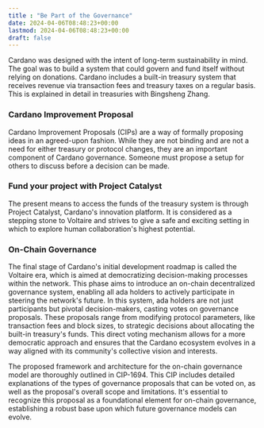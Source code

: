 ```yaml
---
title : "Be Part of the Governance"
date: 2024-04-06T08:48:23+00:00
lastmod: 2024-04-06T08:48:23+00:00
draft: false
---
```


Cardano was designed with the intent of long-term sustainability in mind. The goal was to build a system that could govern and fund itself without relying on donations. Cardano includes a built-in treasury system that receives revenue via transaction fees and treasury taxes on a regular basis. This is explained in detail in treasuries with Bingsheng Zhang.

### Cardano Improvement Proposal

Cardano Improvement Proposals (CIPs) are a way of formally proposing ideas in an agreed-upon fashion. While they are not binding and are not a need for either treasury or protocol changes, they are an important component of Cardano governance. Someone must propose a setup for others to discuss before a decision can be made.

### Fund your project with Project Catalyst

The present means to access the funds of the treasury system is through Project Catalyst, Cardano's innovation platform. It is considered as a stepping stone to Voltaire and strives to give a safe and exciting setting in which to explore human collaboration's highest potential.

### On-Chain Governance

The final stage of Cardano's initial development roadmap is called the Voltaire era, which is aimed at democratizing decision-making processes within the network. This phase aims to introduce an on-chain decentralized governance system, enabling all ada holders to actively participate in steering the network's future. In this system, ada holders are not just participants but pivotal decision-makers, casting votes on governance proposals. These proposals range from modifying protocol parameters, like transaction fees and block sizes, to strategic decisions about allocating the built-in treasury's funds. This direct voting mechanism allows for a more democratic approach and ensures that the Cardano ecosystem evolves in a way aligned with its community's collective vision and interests.

The proposed framework and architecture for the on-chain governance model are thoroughly outlined in CIP-1694. This CIP includes detailed explanations of the types of governance proposals that can be voted on, as well as the proposal's overall scope and limitations. It's essential to recognize this proposal as a foundational element for on-chain governance, establishing a robust base upon which future governance models can evolve.